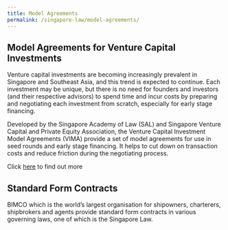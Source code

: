 ```yaml
---
title: Model Agreements
permalink: /singapore-law/model-agreements/
---
```


## Model Agreements for Venture Capital Investments

Venture capital investments are becoming increasingly prevalent in Singapore and Southeast Asia, and this trend is expected to continue. Each investment may be unique, but there is no need for founders and investors (and their respective advisors) to spend time and incur costs by preparing and negotiating each investment from scratch, especially for early stage financing.

Developed by the Singapore Academy of Law (SAL) and Singapore Venture Capital and Private Equity Association, the  Venture Capital Investment Model Agreements (VIMA)  provide a set of model agreements for use in seed rounds and early stage financing. It helps to cut down on transaction costs and reduce friction during the negotiating process.

Click  [here](https://www.singaporelawwatch.sg/About-Singapore-Law/VC-Investment-Model-Agreements)  to find out more


## Standard Form Contracts

BIMCO which is the world’s largest organisation for shipowners, charterers, shipbrokers and agents provide standard form contracts in various governing laws, one of which is the Singapore Law.
